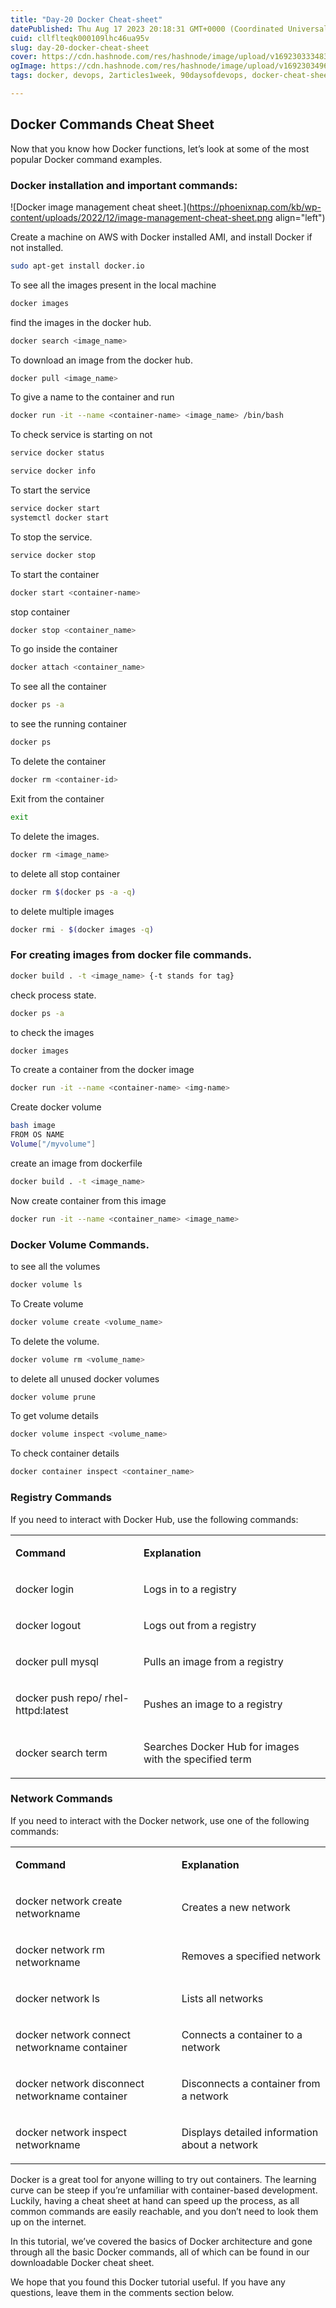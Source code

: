 ```yaml
---
title: "Day-20 Docker Cheat-sheet"
datePublished: Thu Aug 17 2023 20:18:31 GMT+0000 (Coordinated Universal Time)
cuid: cllflteqk000109lhc46ua95v
slug: day-20-docker-cheat-sheet
cover: https://cdn.hashnode.com/res/hashnode/image/upload/v1692303334839/3a86f993-bcd9-4d62-86a5-d275134da5e2.png
ogImage: https://cdn.hashnode.com/res/hashnode/image/upload/v1692303496820/9175e910-4b1b-4b02-99ac-19947ac37273.png
tags: docker, devops, 2articles1week, 90daysofdevops, docker-cheat-sheet

---
```


## **Docker Commands Cheat Sheet**

Now that you know how Docker functions, let’s look at some of the most popular Docker command examples.

### **Docker installation and important commands:**

![Docker image management cheat sheet.](https://phoenixnap.com/kb/wp-content/uploads/2022/12/image-management-cheat-sheet.png align="left")

Create a machine on AWS with Docker installed AMI, and install Docker if not installed.

```bash
sudo apt-get install docker.io
```

To see all the images present in the local machine

```bash
docker images
```

find the images in the docker hub.

```bash
docker search <image_name>
```

To download an image from the docker hub.

```bash
docker pull <image_name>
```

To give a name to the container and run

```bash
docker run -it --name <container-name> <image_name> /bin/bash
```

To check service is starting on not

```bash
service docker status
```

```bash
service docker info
```

To start the service

```bash
service docker start
systemctl docker start
```

To stop the service.

```bash
service docker stop
```

To start the container

```bash
docker start <container-name>
```

stop container

```bash
docker stop <container_name>
```

To go inside the container

```bash
docker attach <container_name>
```

To see all the container

```bash
docker ps -a
```

to see the running container

```bash
docker ps 
```

To delete the container

```bash
docker rm <container-id>
```

Exit from the container

```bash
exit
```

To delete the images.

```bash
docker rm <image_name>
```

to delete all stop container

```bash
docker rm $(docker ps -a -q)
```

to delete multiple images

```bash
docker rmi - $(docker images -q)
```

### **For creating images from docker file commands.**

```bash
docker build . -t <image_name> {-t stands for tag}
```

check process state.

```bash
docker ps -a
```

to check the images

```bash
docker images
```

To create a container from the docker image

```bash
docker run -it --name <container-name> <img-name>
```

Create docker volume

```bash
bash image
FROM OS NAME
Volume["/myvolume"]
```

create an image from dockerfile

```bash
docker build . -t <image_name>
```

Now create container from this image

```bash
docker run -it --name <container_name> <image_name>
```

### **Docker Volume Commands.**

to see all the volumes

```bash
docker volume ls
```

To Create volume

```bash
docker volume create <volume_name>
```

To delete the volume.

```bash
docker volume rm <volume_name>
```

to delete all unused docker volumes

```bash
docker volume prune
```

To get volume details

```bash
docker volume inspect <volume_name>
```

To check container details

```bash
docker container inspect <container_name>
```

### **Registry Commands**

If you need to interact with Docker Hub, use the following commands:

<table><tbody><tr><td colspan="1" rowspan="1"><p><strong>Command</strong></p></td><td colspan="1" rowspan="1"><p><strong>Explanation</strong></p></td></tr><tr><td colspan="1" rowspan="1"><p>docker login</p></td><td colspan="1" rowspan="1"><p>Logs in to a registry</p></td></tr><tr><td colspan="1" rowspan="1"><p>docker logout</p></td><td colspan="1" rowspan="1"><p>Logs out from a registry</p></td></tr><tr><td colspan="1" rowspan="1"><p>docker pull mysql</p></td><td colspan="1" rowspan="1"><p>Pulls an image from a registry</p></td></tr><tr><td colspan="1" rowspan="1"><p>docker push repo/ rhel-httpd:latest</p></td><td colspan="1" rowspan="1"><p>Pushes an image to a registry</p></td></tr><tr><td colspan="1" rowspan="1"><p>docker search term</p></td><td colspan="1" rowspan="1"><p>Searches Docker Hub for images with the specified term</p></td></tr></tbody></table>

### **Network Commands**

If you need to interact with the Docker network, use one of the following commands:

<table><tbody><tr><td colspan="1" rowspan="1"><p><strong>Command</strong></p></td><td colspan="1" rowspan="1"><p><strong>Explanation</strong></p></td></tr><tr><td colspan="1" rowspan="1"><p>docker network create networkname</p></td><td colspan="1" rowspan="1"><p>Creates a new network</p></td></tr><tr><td colspan="1" rowspan="1"><p>docker network rm networkname</p></td><td colspan="1" rowspan="1"><p>Removes a specified network</p></td></tr><tr><td colspan="1" rowspan="1"><p>docker network ls</p></td><td colspan="1" rowspan="1"><p>Lists all networks</p></td></tr><tr><td colspan="1" rowspan="1"><p>docker network connect networkname container</p></td><td colspan="1" rowspan="1"><p>Connects a container to a network</p></td></tr><tr><td colspan="1" rowspan="1"><p>docker network disconnect networkname container</p></td><td colspan="1" rowspan="1"><p>Disconnects a container from a network</p></td></tr><tr><td colspan="1" rowspan="1"><p>docker network inspect networkname</p></td><td colspan="1" rowspan="1"><p>Displays detailed information about a network</p></td></tr></tbody></table>

Docker is a great tool for anyone willing to try out containers. The learning curve can be steep if you’re unfamiliar with container-based development. Luckily, having a cheat sheet at hand can speed up the process, as all common commands are easily reachable, and you don’t need to look them up on the internet.

In this tutorial, we’ve covered the basics of Docker architecture and gone through all the basic Docker commands, all of which can be found in our downloadable Docker cheat sheet.

We hope that you found this Docker tutorial useful. If you have any questions, leave them in the comments section below.
